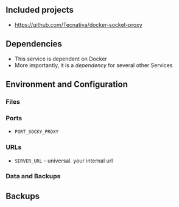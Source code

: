 ## Included projects

- https://github.com/Tecnativa/docker-socket-proxy

## Dependencies

- This service is dependent on Docker
- More importantly, it is a *dependency* for several other Services


## Environment and Configuration

### Files

### Ports
- `PORT_SOCKY_PROXY`

### URLs
- `SERVER_URL` - universal. your internal url

### Data and Backups


## Backups